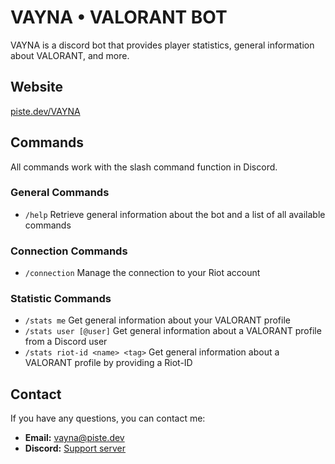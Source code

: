 # VAYNA • VALORANT BOT
VAYNA is a discord bot that provides player statistics, general information about VALORANT, and more. 
## Website
[piste.dev/VAYNA](https://piste.dev/VAYNA/)
## Commands
All commands work with the slash command function in Discord.
### General Commands
- `/help` Retrieve general information about the bot and a list of all available commands
### Connection Commands
- `/connection` Manage the connection to your Riot account
### Statistic Commands
- `/stats me` Get general information about your VALORANT profile
- `/stats user [@user]` Get general information about a VALORANT profile from a Discord user
- `/stats riot-id <name> <tag>` Get general information about a VALORANT profile by providing a Riot-ID
## Contact
If you have any questions, you can contact me:
   - **Email:** vayna@piste.dev
   - **Discord:** [Support server](https://piste.dev/VAYNA/redirect/discord)

